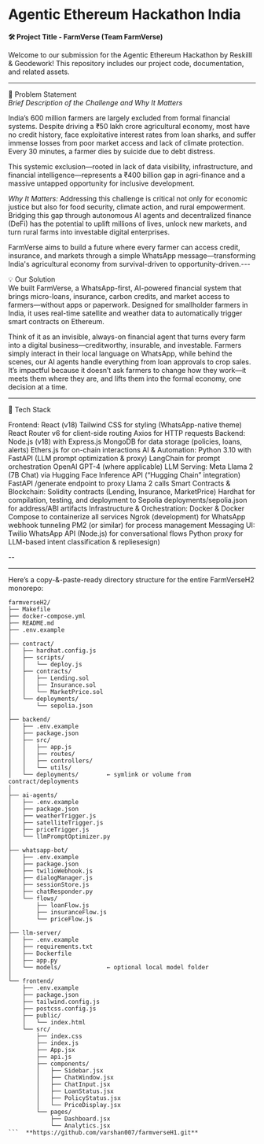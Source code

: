 # Agentic Ethereum Hackathon India

**🛠 Project Title - FarmVerse (Team FarmVerse)**

Welcome to our submission for the Agentic Ethereum Hackathon by Reskilll & Geodework! This repository includes our project code, documentation, and related assets.

---

📌 Problem Statement  
*Brief Description of the Challenge and Why It Matters*

India’s 600 million farmers are largely excluded from formal financial systems. Despite driving a ₹50 lakh crore agricultural economy, most have no credit history, face exploitative interest rates from loan sharks, and suffer immense losses from poor market access and lack of climate protection. Every 30 minutes, a farmer dies by suicide due to debt distress.

This systemic exclusion—rooted in lack of data visibility, infrastructure, and financial intelligence—represents a ₹400 billion gap in agri-finance and a massive untapped opportunity for inclusive development.

*Why It Matters:*
Addressing this challenge is critical not only for economic justice but also for food security, climate action, and rural empowerment. Bridging this gap through autonomous AI agents and decentralized finance (DeFi) has the potential to uplift millions of lives, unlock new markets, and turn rural farms into investable digital enterprises.

FarmVerse aims to build a future where every farmer can access credit, insurance, and markets through a simple WhatsApp message—transforming India's agricultural economy from survival-driven to opportunity-driven.---

💡 Our Solution  
We built FarmVerse, a WhatsApp-first, AI-powered financial system that brings micro-loans, insurance, carbon credits, and market access to farmers—without apps or paperwork. Designed for smallholder farmers in India, it uses real-time satellite and weather data to automatically trigger smart contracts on Ethereum.

Think of it as an invisible, always-on financial agent that turns every farm into a digital business—creditworthy, insurable, and investable. Farmers simply interact in their local language on WhatsApp, while behind the scenes, our AI agents handle everything from loan approvals to crop sales. It’s impactful because it doesn’t ask farmers to change how they work—it meets them where they are, and lifts them into the formal economy, one decision at a time.

---

🧱 Tech Stack  

Frontend:
 React (v18)
 Tailwind CSS for styling (WhatsApp-native theme)
 React Router v6 for client-side routing
 Axios for HTTP requests
Backend:
 Node.js (v18) with Express.js
 MongoDB for data storage (policies, loans, alerts)
 Ethers.js for on-chain interactions
AI & Automation:
 Python 3.10 with FastAPI (LLM prompt optimization & proxy)
 LangChain for prompt orchestration
 OpenAI GPT-4 (where applicable)
LLM Serving:
 Meta Llama 2 (7B Chat) via Hugging Face Inference API (“Hugging Chain” integration)
 FastAPI /generate endpoint to proxy Llama 2 calls
Smart Contracts & Blockchain:
 Solidity contracts (Lending, Insurance, MarketPrice)
 Hardhat for compilation, testing, and deployment to Sepolia
 deployments/sepolia.json for address/ABI artifacts
Infrastructure & Orchestration:
 Docker & Docker Compose to containerize all services
 Ngrok (development) for WhatsApp webhook tunneling
 PM2 (or similar) for process management
Messaging UI:
 Twilio WhatsApp API (Node.js) for conversational flows
 Python proxy for LLM-based intent classification & repliesesign)

--


---
Here’s a copy-&-paste-ready directory structure for the entire FarmVerseH2 monorepo:

```
farmverseH2/
├── Makefile
├── docker-compose.yml
├── README.md
├── .env.example
│
├── contract/
│   ├── hardhat.config.js
│   ├── scripts/
│   │   └── deploy.js
│   ├── contracts/
│   │   ├── Lending.sol
│   │   ├── Insurance.sol
│   │   └── MarketPrice.sol
│   └── deployments/
│       └── sepolia.json
│
├── backend/
│   ├── .env.example
│   ├── package.json
│   ├── src/
│   │   ├── app.js
│   │   ├── routes/
│   │   ├── controllers/
│   │   └── utils/
│   └── deployments/        ← symlink or volume from contract/deployments
│
├── ai-agents/
│   ├── .env.example
│   ├── package.json
│   ├── weatherTrigger.js
│   ├── satelliteTrigger.js
│   ├── priceTrigger.js
│   └── llmPromptOptimizer.py
│
├── whatsapp-bot/
│   ├── .env.example
│   ├── package.json
│   ├── twilioWebhook.js
│   ├── dialogManager.js
│   ├── sessionStore.js
│   ├── chatResponder.py
│   └── flows/
│       ├── loanFlow.js
│       ├── insuranceFlow.js
│       └── priceFlow.js
│
├── llm-server/
│   ├── .env.example
│   ├── requirements.txt
│   ├── Dockerfile
│   ├── app.py
│   └── models/             ← optional local model folder
│
└── frontend/
    ├── .env.example
    ├── package.json
    ├── tailwind.config.js
    ├── postcss.config.js
    ├── public/
    │   └── index.html
    └── src/
        ├── index.css
        ├── index.js
        ├── App.jsx
        ├── api.js
        ├── components/
        │   ├── Sidebar.jsx
        │   ├── ChatWindow.jsx
        │   ├── ChatInput.jsx
        │   ├── LoanStatus.jsx
        │   ├── PolicyStatus.jsx
        │   └── PriceDisplay.jsx
        └── pages/
            ├── Dashboard.jsx
            └── Analytics.jsx
```  **https://github.com/varshan007/farmverseH1.git**
